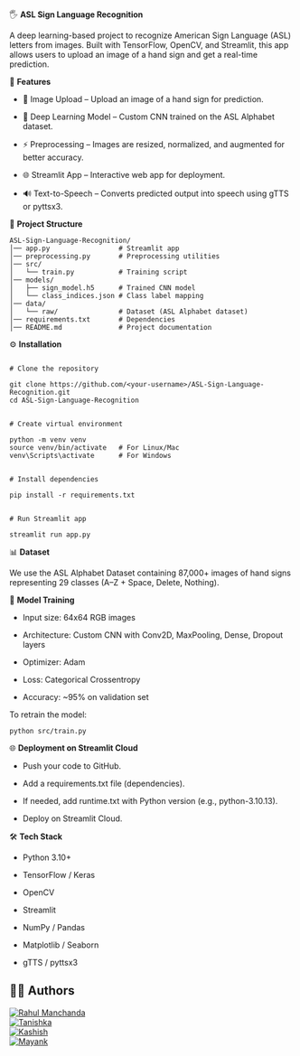 🖐️ **ASL Sign Language Recognition**

A deep learning-based project to recognize American Sign Language (ASL) letters from images.
Built with TensorFlow, OpenCV, and Streamlit, this app allows users to upload an image of a hand sign and get a real-time prediction.

🚀 **Features**

- 📸 Image Upload – Upload an image of a hand sign for prediction.

- 🧠 Deep Learning Model – Custom CNN trained on the ASL Alphabet dataset.

- ⚡ Preprocessing – Images are resized, normalized, and augmented for better accuracy.

- 🌐 Streamlit App – Interactive web app for deployment.

- 🔊 Text-to-Speech – Converts predicted output into speech using gTTS or pyttsx3.

📂 **Project Structure**
```
ASL-Sign-Language-Recognition/
│── app.py                 # Streamlit app
│── preprocessing.py       # Preprocessing utilities
│── src/
│   └── train.py           # Training script
│── models/
│   ├── sign_model.h5      # Trained CNN model
│   └── class_indices.json # Class label mapping
│── data/
│   └── raw/               # Dataset (ASL Alphabet dataset)
│── requirements.txt       # Dependencies
│── README.md              # Project documentation
```

⚙️ **Installation**
```

# Clone the repository

git clone https://github.com/<your-username>/ASL-Sign-Language-Recognition.git
cd ASL-Sign-Language-Recognition


# Create virtual environment

python -m venv venv
source venv/bin/activate   # For Linux/Mac
venv\Scripts\activate      # For Windows


# Install dependencies

pip install -r requirements.txt


# Run Streamlit app

streamlit run app.py
```

📊 **Dataset**

We use the ASL Alphabet Dataset
 containing 87,000+ images of hand signs representing 29 classes (A–Z + Space, Delete, Nothing).

🧠 **Model Training**

- Input size: 64x64 RGB images

- Architecture: Custom CNN with Conv2D, MaxPooling, Dense, Dropout layers

- Optimizer: Adam

- Loss: Categorical Crossentropy

- Accuracy: ~95% on validation set

To retrain the model:
```
python src/train.py
```
🌐 **Deployment on Streamlit Cloud**

- Push your code to GitHub.

- Add a requirements.txt file (dependencies).

- If needed, add runtime.txt with Python version (e.g., python-3.10.13).

- Deploy on Streamlit Cloud.

🛠️ **Tech Stack**

- Python 3.10+

- TensorFlow / Keras

- OpenCV

- Streamlit

- NumPy / Pandas

- Matplotlib / Seaborn

- gTTS / pyttsx3
## 👨‍💻 **Authors**

[![Rahul Manchanda](https://img.shields.io/badge/Rahul_Manchanda-LinkedIn-blue?style=flat&logo=linkedin)](https://www.linkedin.com/in/rahul-manchanda-3959b120a/)  
[![Tanishka](https://img.shields.io/badge/Tanishka-LinkedIn-blue?style=flat&logo=linkedin)](https://www.linkedin.com/in/tanishka-mukhi09/)  
[![Kashish](https://img.shields.io/badge/Kashish-LinkedIn-blue?style=flat&logo=linkedin)]()  
[![Mayank](https://img.shields.io/badge/Mayank-LinkedIn-blue?style=flat&logo=linkedin)]()  


